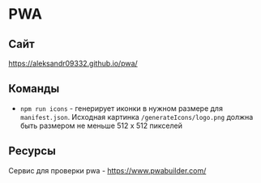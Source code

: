 # PWA

## Сайт

https://aleksandr09332.github.io/pwa/

## Команды

- `npm run icons` - генерирует иконки в нужном размере для `manifest.json`. Исходная картинка `/generateIcons/logo.png` должна быть размером не меньше 512 х 512 пикселей

## Ресурсы

Сервис для проверки pwa - https://www.pwabuilder.com/
